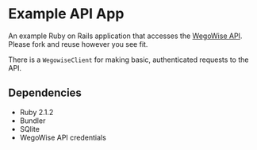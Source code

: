 # Example API App

An example Ruby on Rails application that accesses the [WegoWise
API](https://www.wegowise.com/api). Please fork and reuse however you see fit.

There is a `WegowiseClient` for making basic, authenticated requests to the API.

## Dependencies

* Ruby 2.1.2
* Bundler
* SQlite
* WegoWise API credentials
